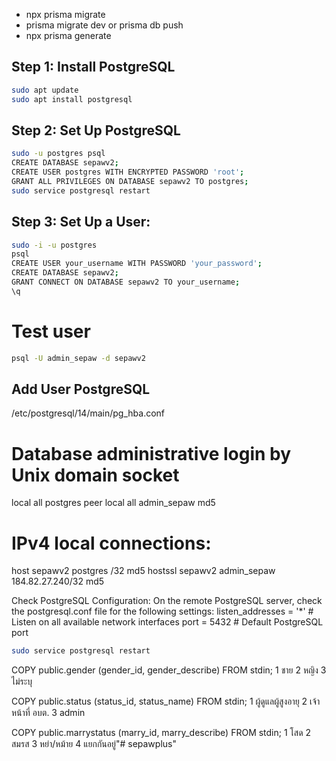 
- npx prisma migrate
- prisma migrate dev or prisma db push
- npx prisma generate
## Step 1: Install PostgreSQL

```bash
sudo apt update
sudo apt install postgresql
```

## Step 2: Set Up PostgreSQL

```bash
sudo -u postgres psql
CREATE DATABASE sepawv2;
CREATE USER postgres WITH ENCRYPTED PASSWORD 'root';
GRANT ALL PRIVILEGES ON DATABASE sepawv2 TO postgres;
sudo service postgresql restart
```

## Step 3: Set Up a User:

```bash
sudo -i -u postgres
psql
CREATE USER your_username WITH PASSWORD 'your_password';
CREATE DATABASE sepawv2;
GRANT CONNECT ON DATABASE sepawv2 TO your_username;
\q

```
# Test user
```bash
psql -U admin_sepaw -d sepawv2
```
## Add User PostgreSQL

/etc/postgresql/14/main/pg_hba.conf

# Database administrative login by Unix domain socket
local   all             postgres                                peer
local   all             admin_sepaw                             md5


# IPv4 local connections:
host        sepawv2         postgres        <IP>/32         md5
hostssl     sepawv2         admin_sepaw   184.82.27.240/32   md5


Check PostgreSQL Configuration:
On the remote PostgreSQL server, check the postgresql.conf file for the following settings:
listen_addresses = '*'      # Listen on all available network interfaces
port = 5432                 # Default PostgreSQL port

```bash
sudo service postgresql restart
```

COPY public.gender (gender_id, gender_describe) FROM stdin;
1	ชาย
2	หญิง
3	ไม่ระบุ

COPY public.status (status_id, status_name) FROM stdin;
1	ผู้ดูแลผู้สูงอายุ
2	เจ้าหน้าที่ อบต.
3   admin

COPY public.marrystatus (marry_id, marry_describe) FROM stdin;
1	โสด
2	สมรส
3	หย่า/หม้าย
4	แยกกันอยู่"# sepawplus" 
